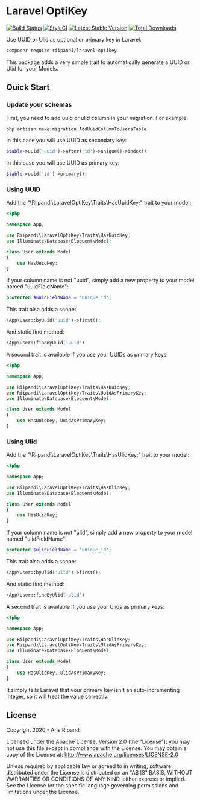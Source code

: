 # Laravel OptiKey

[![Build Status](https://travis-ci.org/riipandi/laravel-optikey.svg?branch=master)](https://travis-ci.org/riipandi/laravel-optikey)
[![StyleCI](https://github.styleci.io/repos/235965192/shield?branch=master)](https://github.styleci.io/repos/235965192)
[![Latest Stable Version](http://img.shields.io/packagist/v/riipandi/laravel-optikey.svg?style=flat)](https://packagist.org/packages/riipandi/laravel-optikey)
[![Total Downloads](http://img.shields.io/packagist/dt/riipandi/laravel-optikey.svg?style=flat)](https://packagist.org/packages/riipandi/laravel-optikey)

Use UUID or Ulid as optional or primary key in Laravel.

```bash
composer require riipandi/laravel-optikey
```

This package adds a very simple trait to automatically generate a UUID or Ulid for your Models.

## Quick Start

### Update your schemas

First, you need to add uuid or ulid column in your migration. For example:

```sh
php artisan make:migration AddUuidColumnToUsersTable
```

In this case you will use UUID as secondary key:

```php
$table->uuid('uuid')->after('id')->unique()->index();
```

In this case you will use UUID as primary key:

```php
$table->uuid('id')->primary();
```

### Using UUID

Add the "\Riipandi\LaravelOptiKey\Traits\HasUuidKey;" trait to your model:

```php
<?php

namespace App;

use Riipandi\LaravelOptiKey\Traits\HasUuidKey;
use Illuminate\Database\Eloquent\Model;

class User extends Model
{
    use HasUuidKey;
}
```

If your column name is not "uuid", simply add a new property to your model named "uuidFieldName":

```php
protected $uuidFieldName = 'unique_id';
```

This trait also adds a scope:

```php
\App\User::byUuid('uuid')->first();
```

And static find method:

```php
\App\User::findByUuid('uuid')
```

A second trait is available if you use your UUIDs as primary keys:

```php
<?php

namespace App;

use Riipandi\LaravelOptiKey\Traits\HasUuidKey;
use Riipandi\LaravelOptiKey\Traits\UuidAsPrimaryKey;
use Illuminate\Database\Eloquent\Model;

class User extends Model
{
    use HasUuidKey, UuidAsPrimaryKey;
}
```

### Using Ulid

Add the "\Riipandi\LaravelOptiKey\Traits\HasUlidKey;" trait to your model:

```php
<?php

namespace App;

use Riipandi\LaravelOptiKey\Traits\HasUlidKey;
use Illuminate\Database\Eloquent\Model;

class User extends Model
{
    use HasUlidKey;
}
```

If your column name is not "ulid", simply add a new property to your model named "ulidFieldName":

```php
protected $ulidFieldName = 'unique_id';
```

This trait also adds a scope:

```php
\App\User::byUlid('ulid')->first();
```

And static find method:

```php
\App\User::findByUlid('ulid')
```

A second trait is available if you use your Ulids as primary keys:

```php
<?php

namespace App;

use Riipandi\LaravelOptiKey\Traits\HasUlidKey;
use Riipandi\LaravelOptiKey\Traits\UlidAsPrimaryKey;
use Illuminate\Database\Eloquent\Model;

class User extends Model
{
    use HasUlidKey, UlidAsPrimaryKey;
}
```

It simply tells Laravel that your primary key isn't an auto-incrementing integer, so it will treat the value correctly.

## License

Copyright 2020 - Aris Ripandi

Licensed under the [Apache License][choosealicense], Version 2.0 (the "License"); you may not use this
file except in compliance with the License. You may obtain a copy of the License at:
<http://www.apache.org/licenses/LICENSE-2.0>

Unless required by applicable law or agreed to in writing, software distributed under
the License is distributed on an "AS IS" BASIS, WITHOUT WARRANTIES OR CONDITIONS OF
ANY KIND, either express or implied. See the License for the specific language
governing permissions and limitations under the License.

[choosealicense]:https://choosealicense.com/licenses/apache-2.0/
